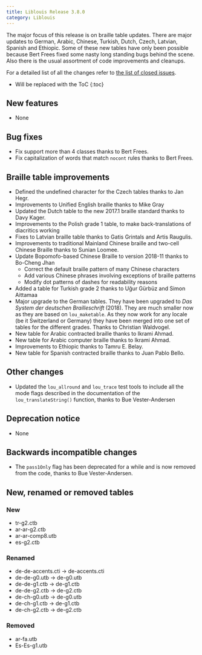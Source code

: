 ```yaml
---
title: Liblouis Release 3.8.0
category: Liblouis
---
```


The major focus of this release is on braille table updates. There are major updates to German, Arabic, Chinese, Turkish, Dutch, Czech, Latvian, Spanish and Ethiopic. Some of these new tables have only been possible because Bert Frees fixed some nasty long standing bugs behind the scene. Also there is the usual assortment of code improvements and cleanups.

For a detailed list of all the changes refer to [the list of closed issues](https://github.com/liblouis/liblouis/milestone/18?closed=1).

* Will be replaced with the ToC
{:toc}

## New features

-   None


## Bug fixes

-   Fix support more than 4 classes thanks to Bert Frees.
-   Fix capitalization of words that match `nocont` rules thanks to
    Bert Frees.


## Braille table improvements

-   Defined the undefined character for the Czech tables thanks to Jan Hegr.
-   Improvements to Unified English braille thanks to Mike Gray
-   Updated the Dutch table to the new 2017.1 braille standard thanks to Davy Kager.
-   Improvements to the Polish grade 1 table, to make back-translations of diacritics working
-   Fixes to Latvian braille table thanks to Gatis Grintals and Artis Raugulis.
-   Improvements to traditional Mainland Chinese braille and two-cell Chinese Braille thanks to Sunian Loomee.
-   Update Bopomofo-based Chinese Braille to version 2018-11 thanks to Bo-Cheng Jhan
    -   Correct the default braille pattern of many Chinese characters
    -   Add various Chinese phrases involving exceptions of braille patterns
    -   Modify dot patterns of dashes for readability reasons
-   Added a table for Turkish grade 2 thanks to Uğur Gürbüz and Simon Aittamaa
-   Major upgrade to the German tables. They have been upgraded to *Das System der deutschen Brailleschrift* (2018). They are much smaller now as they are based on `lou_maketable`. As they now work for any locale (be it Switzerland or Germany) they have been merged into one set of tables for the different grades. Thanks to Christian Waldvogel.
-   New table for Arabic contracted braille thanks to Ikrami Ahmad.
-   New table for Arabic computer braille thanks to Ikrami Ahmad.
-   Improvements to Ethiopic thanks to Tamru E. Belay.
-   New table for Spanish contracted braille thanks to Juan Pablo Bello.


## Other changes

-   Updated the `lou_allround` and `lou_trace` test tools to include all the mode flags described in the documentation of the `lou_translateString()` function, thanks to Bue Vester-Andersen


## Deprecation notice

-   None


## Backwards incompatible changes

-   The `pass1Only` flag has been deprecated for a while and is now removed from the code, thanks to Bue Vester-Andersen.


## New, renamed or removed tables


### New

-   tr-g2.ctb
-   ar-ar-g2.ctb
-   ar-ar-comp8.utb
-   es-g2.ctb


### Renamed

-   de-de-accents.cti -> de-accents.cti
-   de-de-g0.utb -> de-g0.utb
-   de-de-g1.ctb -> de-g1.ctb
-   de-de-g2.ctb -> de-g2.ctb
-   de-ch-g0.utb -> de-g0.utb
-   de-ch-g1.ctb -> de-g1.ctb
-   de-ch-g2.ctb -> de-g2.ctb


### Removed

-   ar-fa.utb
-   Es-Es-g1.utb


